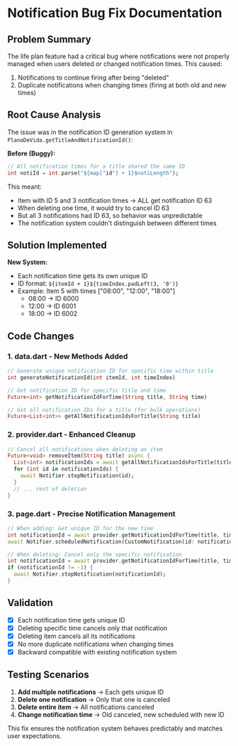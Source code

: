 # Notification Bug Fix Documentation

## Problem Summary
The life plan feature had a critical bug where notifications were not properly managed when users deleted or changed notification times. This caused:
1. Notifications to continue firing after being "deleted"
2. Duplicate notifications when changing times (firing at both old and new times)

## Root Cause Analysis
The issue was in the notification ID generation system in `PlanoDeVida.getTitleAndNotificationId()`:

**Before (Buggy):**
```dart
// All notification times for a title shared the same ID
int notiId = int.parse("${map["id"] + 1}$notiLength");
```

This meant:
- Item with ID 5 and 3 notification times → ALL get notification ID 63
- When deleting one time, it would try to cancel ID 63
- But all 3 notifications had ID 63, so behavior was unpredictable
- The notification system couldn't distinguish between different times

## Solution Implemented

**New System:**
- Each notification time gets its own unique ID
- ID format: `${itemId + 1}${timeIndex.padLeft(3, '0')}`
- Example: Item 5 with times ["08:00", "12:00", "18:00"]
  - 08:00 → ID 6000
  - 12:00 → ID 6001  
  - 18:00 → ID 6002

## Code Changes

### 1. data.dart - New Methods Added
```dart
// Generate unique notification ID for specific time within title
int generateNotificationId(int itemId, int timeIndex)

// Get notification ID for specific title and time
Future<int> getNotificationIdForTime(String title, String time)

// Get all notification IDs for a title (for bulk operations)
Future<List<int>> getAllNotificationIdsForTitle(String title)
```

### 2. provider.dart - Enhanced Cleanup
```dart
// Cancel all notifications when deleting an item
Future<void> removeItem(String title) async {
  List<int> notificationIds = await getAllNotificationIdsForTitle(title);
  for (int id in notificationIds) {
    await Notifier.stopNotification(id);
  }
  // ... rest of deletion
}
```

### 3. page.dart - Precise Notification Management
```dart
// When adding: Get unique ID for the new time
int notificationId = await provider.getNotificationIdForTime(title, time);
await Notifier.scheduledNotification(CustomNotification(id: notificationId, ...), time);

// When deleting: Cancel only the specific notification
int notificationId = await provider.getNotificationIdForTime(title, time);
if (notificationId != -1) {
  await Notifier.stopNotification(notificationId);
}
```

## Validation
- [x] Each notification time gets unique ID
- [x] Deleting specific time cancels only that notification  
- [x] Deleting item cancels all its notifications
- [x] No more duplicate notifications when changing times
- [x] Backward compatible with existing notification system

## Testing Scenarios
1. **Add multiple notifications** → Each gets unique ID
2. **Delete one notification** → Only that one is canceled
3. **Delete entire item** → All notifications canceled
4. **Change notification time** → Old canceled, new scheduled with new ID

This fix ensures the notification system behaves predictably and matches user expectations.